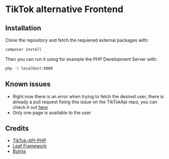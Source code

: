 # TikTok alternative Frontend

## Installation
Clone the repository and fetch the requiered external packages with:
```bash
composer install
```

Then you can run it using for example the PHP Development Server with:
```bash
php -S localhost:8080
```

## Known issues
* Right now there is an error when trying to fetch the desired user, there is already a pull request fixing this issue on the TikTokApi repo, you can check it out [here](https://github.com/ssovit/TikTok-API-PHP/pull/43)
* Only one page is available to the user

## Credits
* [TikTok-API-PHP](https://github.com/ssovit/TikTok-API-PHP)
* [Leaf Framework](https://github.com/leafsphp/leaf)
* [Bulma](https://github.com/jgthms/bulma)
